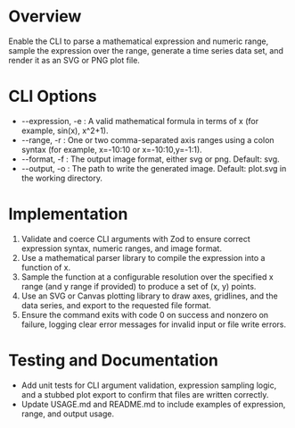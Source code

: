 # Overview

Enable the CLI to parse a mathematical expression and numeric range, sample the expression over the range, generate a time series data set, and render it as an SVG or PNG plot file.

# CLI Options

- --expression, -e  : A valid mathematical formula in terms of x (for example, sin(x), x^2+1).
- --range, -r       : One or two comma-separated axis ranges using a colon syntax (for example, x=-10:10 or x=-10:10,y=-1:1).
- --format, -f      : The output image format, either svg or png. Default: svg.
- --output, -o      : The path to write the generated image. Default: plot.svg in the working directory.

# Implementation

1. Validate and coerce CLI arguments with Zod to ensure correct expression syntax, numeric ranges, and image format.
2. Use a mathematical parser library to compile the expression into a function of x.
3. Sample the function at a configurable resolution over the specified x range (and y range if provided) to produce a set of (x, y) points.
4. Use an SVG or Canvas plotting library to draw axes, gridlines, and the data series, and export to the requested file format.
5. Ensure the command exits with code 0 on success and nonzero on failure, logging clear error messages for invalid input or file write errors.

# Testing and Documentation

- Add unit tests for CLI argument validation, expression sampling logic, and a stubbed plot export to confirm that files are written correctly.
- Update USAGE.md and README.md to include examples of expression, range, and output usage.
